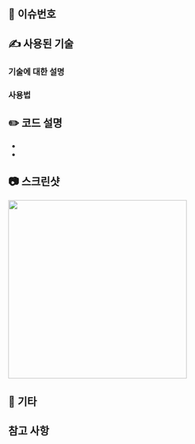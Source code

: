 ## 🚀 이슈번호

## ✍️ 사용된 기술

### 기술에 대한 설명

### 사용법

## ✏️ 코드 설명
-
-


## 📷 스크린샷
<img src="" width="360"/>


## 🎸 기타

## 참고 사항

